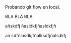 Probando git flow en local.


BLA BLA BLA

añskdfj ñasldkfjñasldkfjñ

añ sdfñlasdkjfñalksdfjñalsdkfj